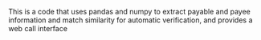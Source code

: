This is a code that uses pandas and numpy to extract payable and payee information and match similarity for automatic verification, and provides a web call interface
